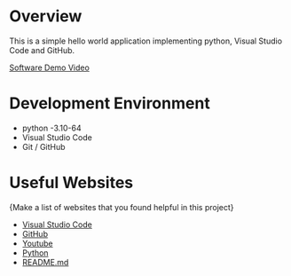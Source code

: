 # Overview

This is a simple hello world application implementing python, Visual Studio Code and GitHub.

[Software Demo Video](https://www.youtube.com/watch?v=SrSVX-l5fFw)

# Development Environment

* python -3.10-64
* Visual Studio Code
* Git / GitHub


# Useful Websites

{Make a list of websites that you found helpful in this project}
* [Visual Studio Code](https://code.visualstudio.com/)
* [GitHub](https://github.com/)
* [Youtube](https://www.youtube.com/)
* [Python](https://www.python.org/) 
* [README.md](https://www.markdownguide.org/cheat-sheet/) 


